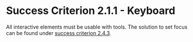 # Success Criterion 2.1.1 - Keyboard

All interactive elements must be usable with tools. The solution to set focus can be found under [success criterion 2.4.3](https://appt.nl/kennisbank/richtlijnen/principe-2/richtlijn-2-4/succescriterium-2-4-3).
